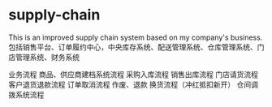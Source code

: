# supply-chain
This is an improved supply chain system based on my company's business.
包括销售平台、订单履约中心，中央库存系统、配送管理系统、仓库管理系统、门店管理系统、财务系统

业务流程
商品、供应商建档系统流程
采购入库流程
销售出库流程
门店请货流程
客户退货退款流程
订单取消流程
作废、退款
换货流程（冲红抵扣新开）
仓间调拨系统流程


